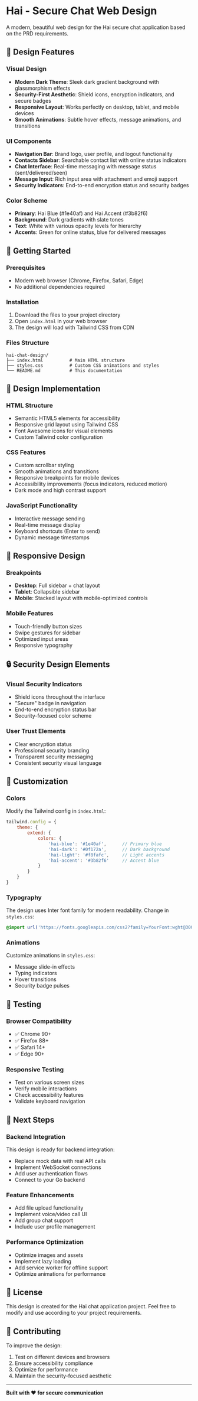 # Hai - Secure Chat Web Design

A modern, beautiful web design for the Hai secure chat application based on the PRD requirements.

## 🎨 Design Features

### Visual Design
- **Modern Dark Theme**: Sleek dark gradient background with glassmorphism effects
- **Security-First Aesthetic**: Shield icons, encryption indicators, and secure badges
- **Responsive Layout**: Works perfectly on desktop, tablet, and mobile devices
- **Smooth Animations**: Subtle hover effects, message animations, and transitions

### UI Components
- **Navigation Bar**: Brand logo, user profile, and logout functionality
- **Contacts Sidebar**: Searchable contact list with online status indicators
- **Chat Interface**: Real-time messaging with message status (sent/delivered/seen)
- **Message Input**: Rich input area with attachment and emoji support
- **Security Indicators**: End-to-end encryption status and security badges

### Color Scheme
- **Primary**: Hai Blue (#1e40af) and Hai Accent (#3b82f6)
- **Background**: Dark gradients with slate tones
- **Text**: White with various opacity levels for hierarchy
- **Accents**: Green for online status, blue for delivered messages

## 🚀 Getting Started

### Prerequisites
- Modern web browser (Chrome, Firefox, Safari, Edge)
- No additional dependencies required

### Installation
1. Download the files to your project directory
2. Open `index.html` in your web browser
3. The design will load with Tailwind CSS from CDN

### Files Structure
```
hai-chat-design/
├── index.html          # Main HTML structure
├── styles.css          # Custom CSS animations and styles
└── README.md           # This documentation
```

## 🎯 Design Implementation

### HTML Structure
- Semantic HTML5 elements for accessibility
- Responsive grid layout using Tailwind CSS
- Font Awesome icons for visual elements
- Custom Tailwind color configuration

### CSS Features
- Custom scrollbar styling
- Smooth animations and transitions
- Responsive breakpoints for mobile devices
- Accessibility improvements (focus indicators, reduced motion)
- Dark mode and high contrast support

### JavaScript Functionality
- Interactive message sending
- Real-time message display
- Keyboard shortcuts (Enter to send)
- Dynamic message timestamps

## 📱 Responsive Design

### Breakpoints
- **Desktop**: Full sidebar + chat layout
- **Tablet**: Collapsible sidebar
- **Mobile**: Stacked layout with mobile-optimized controls

### Mobile Features
- Touch-friendly button sizes
- Swipe gestures for sidebar
- Optimized input areas
- Responsive typography

## 🔒 Security Design Elements

### Visual Security Indicators
- Shield icons throughout the interface
- "Secure" badge in navigation
- End-to-end encryption status bar
- Security-focused color scheme

### User Trust Elements
- Clear encryption status
- Professional security branding
- Transparent security messaging
- Consistent security visual language

## 🎨 Customization

### Colors
Modify the Tailwind config in `index.html`:
```javascript
tailwind.config = {
    theme: {
        extend: {
            colors: {
                'hai-blue': '#1e40af',      // Primary blue
                'hai-dark': '#0f172a',      // Dark background
                'hai-light': '#f8fafc',     // Light accents
                'hai-accent': '#3b82f6'     // Accent blue
            }
        }
    }
}
```

### Typography
The design uses Inter font family for modern readability. Change in `styles.css`:
```css
@import url('https://fonts.googleapis.com/css2?family=YourFont:wght@300;400;500;600;700&display=swap');
```

### Animations
Customize animations in `styles.css`:
- Message slide-in effects
- Typing indicators
- Hover transitions
- Security badge pulses

## 🧪 Testing

### Browser Compatibility
- ✅ Chrome 90+
- ✅ Firefox 88+
- ✅ Safari 14+
- ✅ Edge 90+

### Responsive Testing
- Test on various screen sizes
- Verify mobile interactions
- Check accessibility features
- Validate keyboard navigation

## 🚀 Next Steps

### Backend Integration
This design is ready for backend integration:
- Replace mock data with real API calls
- Implement WebSocket connections
- Add user authentication flows
- Connect to your Go backend

### Feature Enhancements
- Add file upload functionality
- Implement voice/video call UI
- Add group chat support
- Include user profile management

### Performance Optimization
- Optimize images and assets
- Implement lazy loading
- Add service worker for offline support
- Optimize animations for performance

## 📄 License

This design is created for the Hai chat application project. Feel free to modify and use according to your project requirements.

## 🤝 Contributing

To improve the design:
1. Test on different devices and browsers
2. Ensure accessibility compliance
3. Optimize for performance
4. Maintain the security-focused aesthetic

---

**Built with ❤️ for secure communication**